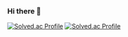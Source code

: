 ### Hi there 👋

[![Solved.ac Profile](http://mazassumnida.wtf/api/v2/generate_badge?boj=thisiswoo)](https://solved.ac/thisiswoo)
[![Solved.ac Profile](http://mazassumnida.wtf/api/v2/generate_badge?boj={thisiswoo})](https://solved.ac/{thisiswoo})
<!--
**thisiswoo/thisiswoo** is a ✨ _special_ ✨ repository because its `README.md` (this file) appears on your GitHub profile.

Here are some ideas to get you started:

- 🔭 I’m currently working on ...
- 🌱 I’m currently learning ...
- 👯 I’m looking to collaborate on ...
- 🤔 I’m looking for help with ...
- 💬 Ask me about ...
- 📫 How to reach me: ...
- 😄 Pronouns: ...
- ⚡ Fun fact: ...
-->
